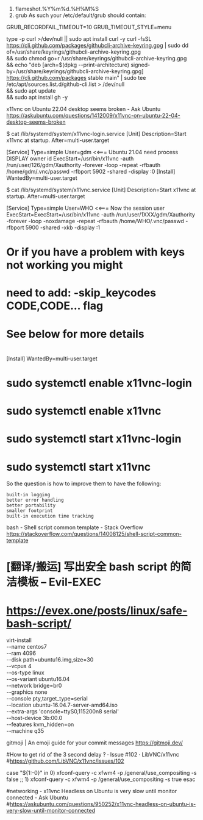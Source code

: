 1. flameshot.%Y%m%d.%H%M%S
1. grub
As such your /etc/default/grub should contain:

GRUB_RECORDFAIL_TIMEOUT=10
GRUB_TIMEOUT_STYLE=menu


type -p curl >/dev/null || sudo apt install curl -y
curl -fsSL https://cli.github.com/packages/githubcli-archive-keyring.gpg | sudo dd of=/usr/share/keyrings/githubcli-archive-keyring.gpg \
&& sudo chmod go+r /usr/share/keyrings/githubcli-archive-keyring.gpg \
&& echo "deb [arch=$(dpkg --print-architecture) signed-by=/usr/share/keyrings/githubcli-archive-keyring.gpg] https://cli.github.com/packages stable main" | sudo tee /etc/apt/sources.list.d/github-cli.list > /dev/null \
&& sudo apt update \
&& sudo apt install gh -y


x11vnc on Ubuntu 22.04 desktop seems broken - Ask Ubuntu
https://askubuntu.com/questions/1412009/x11vnc-on-ubuntu-22-04-desktop-seems-broken

$ cat /lib/systemd/system/x11vnc-login.service
[Unit]
Description=Start x11vnc at startup.
After=multi-user.target

[Service]
Type=simple
User=gdm    <<=== Ubuntu 21.04 need process DISPLAY owner id
ExecStart=/usr/bin/x11vnc -auth /run/user/126/gdm/Xauthority -forever -loop -repeat -rfbauth /home/gdm/.vnc/passwd -rfbport 5902 -shared -display :0
[Install]
WantedBy=multi-user.target

$ cat /lib/systemd/system/x11vnc.service
[Unit]
Description=Start x11vnc at startup.
After=multi-user.target

[Service]
Type=simple
User=WHO  <<=== Now the session user
ExecStart=ExecStart=/usr/bin/x11vnc -auth /run/user/1XXX/gdm/Xauthority -forever -loop -noxdamage -repeat -rfbauth /home/WHO/.vnc/passwd -rfbport 5900 -shared -xkb -display :1
#
# Or if you have a problem with keys not working you might
#   need to add: -skip_keycodes CODE,CODE... flag
#   See below for more details
#
[Install]
WantedBy=multi-user.target

# sudo systemctl enable x11vnc-login
# sudo systemctl enable x11vnc
# sudo systemctl start x11vnc-login
# sudo systemctl start x11vnc

So the question is how to improve them to have the following:

    built-in logging
    better error handling
    better portability
    smaller footprint
    built-in execution time tracking

bash - Shell script common template - Stack Overflow
https://stackoverflow.com/questions/14008125/shell-script-common-template


# [翻译/搬运] 写出安全 bash script 的简洁模板 – Evil-EXEC
# https://evex.one/posts/linux/safe-bash-script/

virt-install \
--name centos7 \
--ram 4096 \
--disk path=ubuntu16.img,size=30 \
--vcpus 4 \
--os-type linux \
--os-variant ubuntu16.04 \
--network bridge=br0 \
--graphics none \
--console pty,target_type=serial \
--location ubuntu-16.04.7-server-amd64.iso \
--extra-args 'console=ttyS0,115200n8 serial' \
--host-device 3b:00.0 \
--features kvm_hidden=on \
--machine q35

gitmoji | An emoji guide for your commit messages
https://gitmoji.dev/

#How to get rid of the 3 second delay ? · Issue #102 · LibVNC/x11vnc
#https://github.com/LibVNC/x11vnc/issues/102

case "${1:-0}" in
	0)
    xfconf-query -c xfwm4 -p /general/use_compositing -s false
    ;;
    1)
    xfconf-query -c xfwm4 -p /general/use_compositing -s true
esac

#networking - x11vnc Headless on Ubuntu is very slow until monitor connected - Ask Ubuntu
#https://askubuntu.com/questions/950252/x11vnc-headless-on-ubuntu-is-very-slow-until-monitor-connected